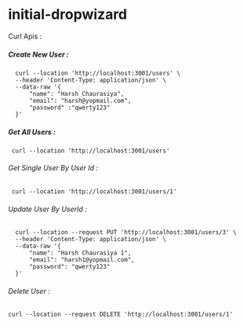 # initial-dropwizard


Curl Apis : 

##### Create New User : 

      curl --location 'http://localhost:3001/users' \
      --header 'Content-Type: application/json' \
      --data-raw '{
          "name": "Harsh Chaurasiya",
          "email": "harsh@yopmail.com",
          "password" :"qwerty123"
      }'
      
      
##### Get All Users : 


     curl --location 'http://localhost:3001/users'
     
     
###### Get Single User By User Id : 


     curl --location 'http://localhost:3001/users/1'
    
###### Update User By UserId : 
    
      curl --location --request PUT 'http://localhost:3001/users/3' \
      --header 'Content-Type: application/json' \
      --data-raw '{
          "name": "Harsh Chaurasiya 1",
          "email": "harsh1@yopmail.com",
          "password": "qwerty123"
      }'

###### Delete User : 

    curl --location --request DELETE 'http://localhost:3001/users/1'
    
    
  
